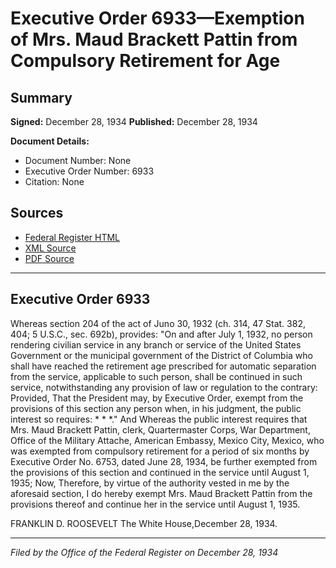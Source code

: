 # Executive Order 6933—Exemption of Mrs. Maud Brackett Pattin from Compulsory Retirement for Age

## Summary

**Signed:** December 28, 1934
**Published:** December 28, 1934

**Document Details:**
- Document Number: None
- Executive Order Number: 6933
- Citation: None

## Sources
- [Federal Register HTML](https://www.presidency.ucsb.edu/documents/executive-order-6933-exemption-mrs-maud-brackett-pattin-from-compulsory-retirement-for-age)
- [XML Source](None)
- [PDF Source](None)

---

## Executive Order 6933

Whereas section 204 of the act of Juno 30, 1932 (ch. 314, 47 Stat. 382, 404; 5 U.S.C., sec. 692b), provides:
"On and after July 1, 1932, no person rendering civilian service in any branch or service of the United States Government or the municipal government of the District of Columbia who shall have reached the retirement age prescribed for automatic separation from the service, applicable to such person, shall be continued in such service, notwithstanding any provision of law or regulation to the contrary: Provided, That the President may, by Executive Order, exempt from the provisions of this section any person when, in his judgment, the public interest so requires: * * *."
And Whereas the public interest requires that Mrs. Maud Brackett Pattin, clerk, Quartermaster Corps, War Department, Office of the Military Attache, American Embassy, Mexico City, Mexico, who was exempted from compulsory retirement for a period of six months by Executive Order No. 6753, dated June 28, 1934, be further exempted from the provisions of this section and continued in the service until August 1, 1935;
Now, Therefore, by virtue of the authority vested in me by the aforesaid section, I do hereby exempt Mrs. Maud Brackett Pattin from the provisions thereof and continue her in the service until August 1, 1935.

FRANKLIN D. ROOSEVELT
The White House,December 28, 1934.

---

*Filed by the Office of the Federal Register on December 28, 1934*
